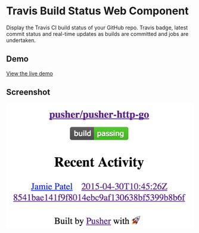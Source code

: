 # Travis Build Status Web Component

Display the Travis CI build status of your GitHub repo. Travis badge, latest commit status and real-time updates as builds are committed and jobs are undertaken.

## Demo

[View the live demo](docs/example.html)

## Screenshot

![](docs/img/travis-build-status-component.png)